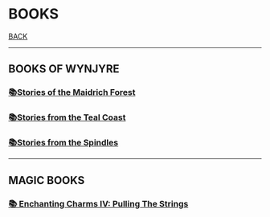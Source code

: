 # BOOKS

[BACK](../README.md)

---

## BOOKS OF WYNJYRE

### [📚Stories of the Maidrich Forest ](./BOOK-1-STORIES-OF-THE-MAIDRICH-FOREST.md)

### [📚Stories from the Teal Coast](./BOOK-2-STORIES-FROM-THE-TEAL-COAST.md)

### [📚Stories from the Spindles](./BOOK-3-STORIES-FROM-THE-SPINDLES.md)

---

## MAGIC BOOKS

### [📚 Enchanting Charms IV: Pulling The Strings](./ENCHANTING-CHARMS-IV.md)
